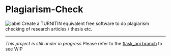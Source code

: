 # Plagiarism-Check
<img title ="label" src = "https://img.shields.io/badge/Project-In_Progress-red.svg">
Create a TURNITIN equivalent free software to do plagiarism checking of research articles / thesis etc.

---

_This project is still under in progress_
Please refer to the [flask_api branch](https://github.com/the-pinbo/Plagiarism-Check/tree/flask_api) to see WIP
